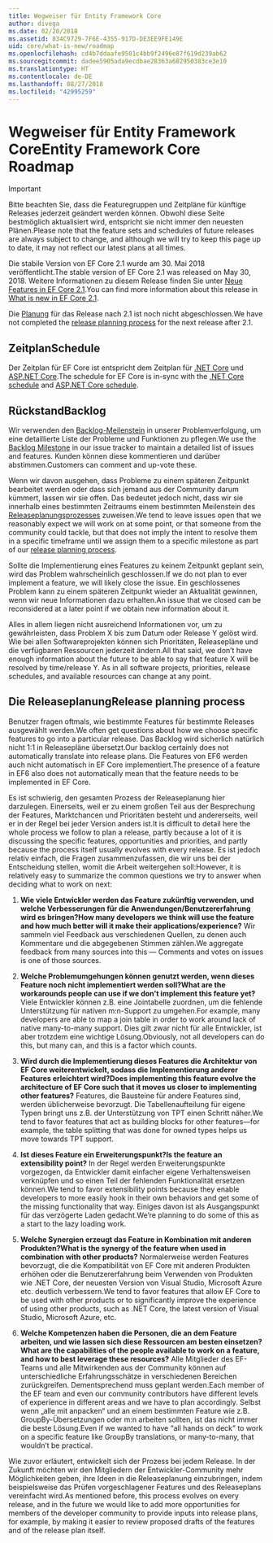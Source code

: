 ```yaml
---
title: Wegweiser für Entity Framework Core
author: divega
ms.date: 02/20/2018
ms.assetid: 834C9729-7F6E-4355-917D-DE3EE9FE149E
uid: core/what-is-new/roadmap
ms.openlocfilehash: cd4b7ddaafe9501c4bb9f2496e87f619d239ab62
ms.sourcegitcommit: dadee5905ada9ecdbae28363a682950383ce3e10
ms.translationtype: HT
ms.contentlocale: de-DE
ms.lasthandoff: 08/27/2018
ms.locfileid: "42995259"
---
```

# <a name="entity-framework-core-roadmap"></a><span data-ttu-id="7a0db-102">Wegweiser für Entity Framework Core</span><span class="sxs-lookup"><span data-stu-id="7a0db-102">Entity Framework Core Roadmap</span></span>

> [!IMPORTANT]
> <span data-ttu-id="7a0db-103">Bitte beachten Sie, dass die Featuregruppen und Zeitpläne für künftige Releases jederzeit geändert werden können. Obwohl diese Seite bestmöglich aktualisiert wird, entspricht sie nicht immer den neuesten Plänen.</span><span class="sxs-lookup"><span data-stu-id="7a0db-103">Please note that the feature sets and schedules of future releases are always subject to change, and although we will try to keep this page up to date, it may not reflect our latest plans at all times.</span></span>

<span data-ttu-id="7a0db-104">Die stabile Version von EF Core 2.1 wurde am 30. Mai 2018 veröffentlicht.</span><span class="sxs-lookup"><span data-stu-id="7a0db-104">The stable version of EF Core 2.1 was released on May 30, 2018.</span></span> <span data-ttu-id="7a0db-105">Weitere Informationen zu diesem Release finden Sie unter [Neue Features in EF Core 2.1](xref:core/what-is-new/ef-core-2.1).</span><span class="sxs-lookup"><span data-stu-id="7a0db-105">You can find more information about this release in [What is new in EF Core 2.1](xref:core/what-is-new/ef-core-2.1).</span></span>

<span data-ttu-id="7a0db-106">Die [Planung](#release-planning-process) für das Release nach 2.1 ist noch nicht abgeschlossen.</span><span class="sxs-lookup"><span data-stu-id="7a0db-106">We have not completed the [release planning process](#release-planning-process) for the next release after 2.1.</span></span>

## <a name="schedule"></a><span data-ttu-id="7a0db-107">Zeitplan</span><span class="sxs-lookup"><span data-stu-id="7a0db-107">Schedule</span></span>

<span data-ttu-id="7a0db-108">Der Zeitplan für EF Core ist entspricht dem Zeitplan für [.NET Core](https://github.com/dotnet/core/blob/master/roadmap.md) und [ASP.NET Core](https://github.com/aspnet/Home/wiki/Roadmap).</span><span class="sxs-lookup"><span data-stu-id="7a0db-108">The schedule for EF Core is in-sync with the [.NET Core schedule](https://github.com/dotnet/core/blob/master/roadmap.md) and [ASP.NET Core schedule](https://github.com/aspnet/Home/wiki/Roadmap).</span></span>

## <a name="backlog"></a><span data-ttu-id="7a0db-109">Rückstand</span><span class="sxs-lookup"><span data-stu-id="7a0db-109">Backlog</span></span>

<span data-ttu-id="7a0db-110">Wir verwenden den [Backlog-Meilenstein](https://github.com/aspnet/EntityFrameworkCore/issues?q=is%3Aopen+is%3Aissue+milestone%3ABacklog+sort%3Areactions-%2B1-desc) in unserer Problemverfolgung, um eine detaillierte Liste der Probleme und Funktionen zu pflegen.</span><span class="sxs-lookup"><span data-stu-id="7a0db-110">We use the [Backlog Milestone](https://github.com/aspnet/EntityFrameworkCore/issues?q=is%3Aopen+is%3Aissue+milestone%3ABacklog+sort%3Areactions-%2B1-desc) in our issue tracker to maintain a detailed list of issues and features.</span></span> <span data-ttu-id="7a0db-111">Kunden können diese kommentieren und darüber abstimmen.</span><span class="sxs-lookup"><span data-stu-id="7a0db-111">Customers can comment and up-vote these.</span></span>

<span data-ttu-id="7a0db-112">Wenn wir davon ausgehen, dass Probleme zu einem späteren Zeitpunkt bearbeitet werden oder dass sich jemand aus der Community darum kümmert, lassen wir sie offen. Das bedeutet jedoch nicht, dass wir sie innerhalb eines bestimmten Zeitraums einem bestimmten Meilenstein des [Releaseplanungsprozesses](#release-planning-process) zuweisen.</span><span class="sxs-lookup"><span data-stu-id="7a0db-112">We tend to leave issues open that we reasonably expect we will work on at some point, or that someone from the community could tackle, but that does not imply the intent to resolve them in a specific timeframe until we assign them to a specific milestone as part of our [release planning process](#release-planning-process).</span></span>

<span data-ttu-id="7a0db-113">Sollte die Implementierung eines Features zu keinem Zeitpunkt geplant sein, wird das Problem wahrscheinlich geschlossen.</span><span class="sxs-lookup"><span data-stu-id="7a0db-113">If we do not plan to ever implement a feature, we will likely close the issue.</span></span> <span data-ttu-id="7a0db-114">Ein geschlossenes Problem kann zu einem späteren Zeitpunkt wieder an Aktualität gewinnen, wenn wir neue Informationen dazu erhalten.</span><span class="sxs-lookup"><span data-stu-id="7a0db-114">An issue that we closed can be reconsidered at a later point if we obtain new information about it.</span></span>

<span data-ttu-id="7a0db-115">Alles in allem liegen nicht ausreichend Informationen vor, um zu gewährleisten, dass Problem X bis zum Datum oder Release Y gelöst wird. Wie bei allen Softwareprojekten können sich Prioritäten, Releasepläne und die verfügbaren Ressourcen jederzeit ändern.</span><span class="sxs-lookup"><span data-stu-id="7a0db-115">All that said, we don’t have enough information about the future to be able to say that feature X will be resolved by time/release Y. As in all software projects, priorities, release schedules, and available resources can change at any point.</span></span>

## <a name="release-planning-process"></a><span data-ttu-id="7a0db-116">Die Releaseplanung</span><span class="sxs-lookup"><span data-stu-id="7a0db-116">Release planning process</span></span>

<span data-ttu-id="7a0db-117">Benutzer fragen oftmals, wie bestimmte Features für bestimmte Releases ausgewählt werden.</span><span class="sxs-lookup"><span data-stu-id="7a0db-117">We often get questions about how we choose specific features to go into a particular release.</span></span> <span data-ttu-id="7a0db-118">Das Backlog wird sicherlich natürlich nicht 1:1 in Releasepläne übersetzt.</span><span class="sxs-lookup"><span data-stu-id="7a0db-118">Our backlog certainly does not automatically translate into release plans.</span></span> <span data-ttu-id="7a0db-119">Die Features von EF6 werden auch nicht automatisch in EF Core implementiert.</span><span class="sxs-lookup"><span data-stu-id="7a0db-119">The presence of a feature in EF6 also does not automatically mean that the feature needs to be implemented in EF Core.</span></span>

<span data-ttu-id="7a0db-120">Es ist schwierig, den gesamten Prozess der Releaseplanung hier darzulegen. Einerseits, weil er zu einem großen Teil aus der Besprechung der Features, Marktchancen und Prioritäten besteht und andererseits, weil er in der Regel bei jeder Version anders ist.</span><span class="sxs-lookup"><span data-stu-id="7a0db-120">It is difficult to detail here the whole process we follow to plan a release, partly because a lot of it is discussing the specific features, opportunities and priorities, and partly because the process itself usually evolves with every release.</span></span> <span data-ttu-id="7a0db-121">Es ist jedoch relativ einfach, die Fragen zusammenzufassen, die wir uns bei der Entscheidung stellen, womit die Arbeit weitergehen soll:</span><span class="sxs-lookup"><span data-stu-id="7a0db-121">However, it is relatively easy to summarize the common questions we try to answer when deciding what to work on next:</span></span>

1. <span data-ttu-id="7a0db-122">**Wie viele Entwickler werden das Feature zukünftig verwenden, und welche Verbesserungen für die Anwendungen/Benutzererfahrung wird es bringen?**</span><span class="sxs-lookup"><span data-stu-id="7a0db-122">**How many developers we think will use the feature and how much better will it make their applications/experience?**</span></span> <span data-ttu-id="7a0db-123">Wir sammeln viel Feedback aus verschiedenen Quellen, zu denen auch Kommentare und die abgegebenen Stimmen zählen.</span><span class="sxs-lookup"><span data-stu-id="7a0db-123">We aggregate feedback from many sources into this — Comments and votes on issues is one of those sources.</span></span>

2. <span data-ttu-id="7a0db-124">**Welche Problemumgehungen können genutzt werden, wenn dieses Feature noch nicht implementiert werden soll?**</span><span class="sxs-lookup"><span data-stu-id="7a0db-124">**What are the workarounds people can use if we don’t implement this feature yet?**</span></span> <span data-ttu-id="7a0db-125">Viele Entwickler können z.B. eine Jointabelle zuordnen, um die fehlende Unterstützung für nativen m:n-Support zu umgehen.</span><span class="sxs-lookup"><span data-stu-id="7a0db-125">For example, many developers are able to map a join table in order to work around lack of native many-to-many support.</span></span> <span data-ttu-id="7a0db-126">Dies gilt zwar nicht für alle Entwickler, ist aber trotzdem eine wichtige Lösung.</span><span class="sxs-lookup"><span data-stu-id="7a0db-126">Obviously, not all developers can do this, but many can, and this is a factor which counts.</span></span>

3. <span data-ttu-id="7a0db-127">**Wird durch die Implementierung dieses Features die Architektur von EF Core weiterentwickelt, sodass die Implementierung anderer Features erleichtert wird?**</span><span class="sxs-lookup"><span data-stu-id="7a0db-127">**Does implementing this feature evolve the architecture of EF Core such that it moves us closer to implementing other features?**</span></span> <span data-ttu-id="7a0db-128">Features, die Bausteine für andere Features sind, werden üblicherweise bevorzugt. Die Tabellenaufteilung für eigene Typen bringt uns z.B. der Unterstützung von TPT einen Schritt näher.</span><span class="sxs-lookup"><span data-stu-id="7a0db-128">We tend to favor features that act as building blocks for other features—for example, the table splitting that was done for owned types helps us move towards TPT support.</span></span>

4. <span data-ttu-id="7a0db-129">**Ist dieses Feature ein Erweiterungspunkt?**</span><span class="sxs-lookup"><span data-stu-id="7a0db-129">**Is the feature an extensibility point?**</span></span> <span data-ttu-id="7a0db-130">In der Regel werden Erweiterungspunkte vorgezogen, da Entwickler damit einfacher eigene Verhaltensweisen verknüpfen und so einen Teil der fehlenden Funktionalität ersetzen können.</span><span class="sxs-lookup"><span data-stu-id="7a0db-130">We tend to favor extensibility points because they enable developers to more easily hook in their own behaviors and get some of the missing functionality that way.</span></span> <span data-ttu-id="7a0db-131">Einiges davon ist als Ausgangspunkt für das verzögerte Laden gedacht.</span><span class="sxs-lookup"><span data-stu-id="7a0db-131">We’re planning to do some of this as a start to the lazy loading work.</span></span>

5. <span data-ttu-id="7a0db-132">**Welche Synergien erzeugt das Feature in Kombination mit anderen Produkten?**</span><span class="sxs-lookup"><span data-stu-id="7a0db-132">**What is the synergy of the feature when used in combination with other products?**</span></span> <span data-ttu-id="7a0db-133">Normalerweise werden Features bevorzugt, die die Kompatibilität von EF Core mit anderen Produkten erhöhen oder die Benutzererfahrung beim Verwenden von Produkten wie .NET Core, der neuesten Version von Visual Studio, Microsoft Azure etc. deutlich verbessern.</span><span class="sxs-lookup"><span data-stu-id="7a0db-133">We tend to favor features that allow EF Core to be used with other products or to significantly improve the experience of using other products, such as .NET Core, the latest version of Visual Studio, Microsoft Azure, etc.</span></span>

6. <span data-ttu-id="7a0db-134">**Welche Kompetenzen haben die Personen, die an dem Feature arbeiten, und wie lassen sich diese Ressourcen am besten einsetzen?**</span><span class="sxs-lookup"><span data-stu-id="7a0db-134">**What are the capabilities of the people available to work on a feature, and how to best leverage these resources?**</span></span> <span data-ttu-id="7a0db-135">Alle Mitglieder des EF-Teams und alle Mitwirkenden aus der Community können auf unterschiedliche Erfahrungsschätze in verschiedenen Bereichen zurückgreifen. Dementsprechend muss geplant werden.</span><span class="sxs-lookup"><span data-stu-id="7a0db-135">Each member of the EF team and even our community contributors have different levels of experience in different areas and we have to plan accordingly.</span></span> <span data-ttu-id="7a0db-136">Selbst wenn „alle mit anpacken“ und an einem bestimmten Feature wie z.B. GroupBy-Übersetzungen oder m:n arbeiten sollten, ist das nicht immer die beste Lösung.</span><span class="sxs-lookup"><span data-stu-id="7a0db-136">Even if we wanted to have “all hands on deck” to work on a specific feature like GroupBy translations, or many-to-many, that wouldn’t be practical.</span></span>

<span data-ttu-id="7a0db-137">Wie zuvor erläutert, entwickelt sich der Prozess bei jedem Release. In der Zukunft möchten wir den Mitgliedern der Entwickler-Community mehr Möglichkeiten geben, ihre Ideen in die Releaseplanung einzubringen, indem beispielsweise das Prüfen vorgeschlagener Features und des Releaseplans vereinfacht wird.</span><span class="sxs-lookup"><span data-stu-id="7a0db-137">As mentioned before, this process evolves on every release, and in the future we would like to add more opportunities for members of the developer community to provide inputs into release plans, for example, by making it easier to review proposed drafts of the features and of the release plan itself.</span></span>
